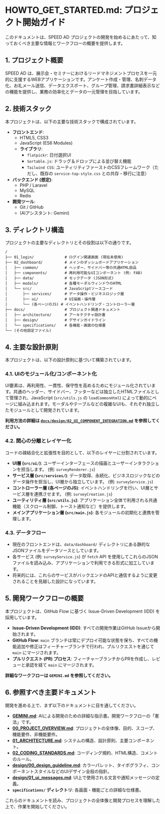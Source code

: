 # HOWTO_GET_STARTED.md: プロジェクト開始ガイド

このドキュメントは、SPEED AD プロジェクトの開発を始めるにあたって、知っておくべき主要な情報とワークフローの概要を提供します。

## 1. プロジェクト概要

SPEED AD は、展示会・セミナーにおけるリードマネジメントプロセスを一元的に支援するWEBアプリケーションです。アンケート作成・管理、名刺データ化、お礼メール送信、データエクスポート、グループ管理、請求書詳細表示などの機能を提供し、業務の効率化とデータの一元管理を目指しています。

## 2. 技術スタック

本プロジェクトは、以下の主要な技術スタックで構成されています。

- **フロントエンド**:
  - HTML5, CSS3
  - JavaScript (ES6 Modules)
  - **ライブラリ**:
    - `flatpickr`: 日付選択UI
    - `Sortable.js`: ドラッグ＆ドロップによる並び替え機能
    - `Tailwind CSS`: ユーティリティファーストのCSSフレームワーク（ただし、既存の `service-top-style.css` との共存・移行に注意）
- **バックエンド (想定)**:
  - PHP / Laravel
  - MySQL
  - Redis
- **開発ツール**:
  - Git / GitHub
  - (AIアシスタント: Gemini)

## 3. ディレクトリ構造

プロジェクトの主要なディレクトリとその役割は以下の通りです。

```
/
├── 01_login/              # ログイン関連画面 (現在未使用)
├── 02_dashboard/          # メインのダッシュボードアプリケーション
│   ├── common/            # ヘッダー、サイドバー等の共通HTML部品
│   ├── components/        # 再利用可能なUIコンポーネント (例: FAB)
│   ├── data/              # モックデータ (JSON形式)
│   ├── modals/            # 各種モーダルウィンドウのHTML
│   └── src/               # JavaScriptソースコード
│       ├── services/      # データ操作・ビジネスロジック層
│       ├── ui/            # UI描画・操作層
│       └── (各ページのJS) # イベントハンドリング・コントローラー層
├── docs/                  # プロジェクト関連ドキュメント
│   ├── architecture/      # アーキテクチャ設計書
│   ├── design/            # デザインガイドライン
│   └── specifications/    # 各機能・画面の仕様書
└── (その他設定ファイル)
```

## 4. 主要な設計原則

本プロジェクトは、以下の設計原則に基づいて構築されています。

### 4.1. UIのモジュール化/コンポーネント化

UI要素は、再利用性、一貫性、保守性を高めるためにモジュール化されています。共通のヘッダー、サイドバー、フッターなどは独立したHTMLファイルとして管理され、JavaScript (`src/utils.js` の `loadCommonHtml`) によって動的にページに組み込まれます。モーダルやテーブルなどの複雑なUIも、それぞれ独立したモジュールとして開発されています。

**利用方法の詳細は [`docs/design/02_UI_COMPONENT_INTEGRATION.md`](design/02_UI_COMPONENT_INTEGRATION.md) を参照してください。**

### 4.2. 関心の分離とレイヤー化

コードの疎結合化と拡張性を目的として、以下のレイヤーに分割されています。

- **UI層 (`src/ui/`)**: ユーザーインターフェースの描画とユーザーインタラクションを担当します。 (例: `surveyRenderer.js`)
- **サービス層 (`src/services/`)**: データ取得、永続化、ビジネスロジックなどのデータ操作を担当し、UI層から独立しています。 (例: `surveyService.js`)
- **コントローラー層 (各ページのJS)**: イベントハンドリングを行い、UI層とサービス層を連携させます。 (例: `surveyCreation.js`)
- **ユーティリティ層 (`src/utils.js`)**: アプリケーション全体で利用される共通機能（スクロール制御、トースト通知など）を提供します。
- **メインアプリケーション層 (`src/main.js`)**: 各モジュールの初期化と連携を管理します。

### 4.3. データフロー

- 現在のフロントエンドは、`data/dashboard/` ディレクトリにある静的なJSONファイルをデータソースとしています。
- 各サービス (例: `surveyService.js`) が `fetch` API を使用してこれらのJSONファイルを読み込み、アプリケーションで利用できる形式に加工しています。
- 将来的には、これらのサービスがバックエンドのAPIと通信するように変更されることを見越した設計になっています。

## 5. 開発ワークフローの概要

本プロジェクトは、GitHub Flow に基づく Issue-Driven Development (IDD) を採用しています。

- **Issue-Driven Development (IDD)**: すべての開発作業はGitHub Issueから開始されます。
- **GitHub Flow**: `main` ブランチは常にデプロイ可能な状態を保ち、すべての機能追加や修正はフィーチャーブランチで行われ、プルリクエストを通じて `main` にマージされます。
- **プルリクエスト (PR) プロセス**: フィーチャーブランチからPRを作成し、レビューと承認を経て `main` にマージされます。

**詳細なワークフローは `GEMINI.md` を参照してください。**

## 6. 参照すべき主要ドキュメント

開発を進める上で、まず以下のドキュメントに目を通してください。

- **[GEMINI.md](GEMINI.md)**: AIによる開発のための詳細な指示書。開発ワークフローの「憲法」です。
- **[00_PROJECT_OVERVIEW.md](00_PROJECT_OVERVIEW.md)**: プロジェクトの全体像、目的、スコープ、機能要件、非機能要件。
- **[01_ARCHITECTURE.md](01_ARCHITECTURE.md)**: システムの構造、設計原則、主要コンポーネント。
- **[02_CODING_STANDARDS.md](02_CODING_STANDARDS.md)**: コーディング規約、HTML構造、コメントのルール。
- **[design/00_design_guideline.md](design/00_design_guideline.md)**: カラーパレット、タイポグラフィ、コンポーネントスタイルなどのUIデザイン全般の指針。
- **[design/01_ui_messages.md](design/01_ui_messages.md)**: UI上で使用される文言や通知メッセージの定義。
- **`specifications/` ディレクトリ**: 各画面・機能ごとの詳細な仕様書。

これらのドキュメントを読み、プロジェクトの全体像と開発プロセスを理解した上で、作業を開始してください。
